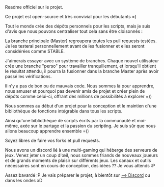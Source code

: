 
Readme officiel sur le projet.

Ce projet est open-source et très convivial pour les débutants =)

Tout le monde crée des dépôts personnels pour les scripts, mais je suis d'avis que nous pouvons centraliser tout cela sans être cloisonnés :

La branche principale (Master) regroupera toutes les pull requests testées. Je les testerai personnellement avant de les fusionner et elles seront considérées comme STABLE.

J'aimerais essayer avec un système de branches. Chaque nouvel utilisateur crée une branche "perso" pour travailler tranquillement, et lorsqu'il obtient le résultat attendu, il pourra la fusionner dans la branche Master après avoir passé les vérifications.

Il n'y a pas de bon ou de mauvais code. Nous sommes là pour apprendre, nous amuser et pourquoi pas devenir amis de projet et créer plein de dépôts comme celui-ci, offrant des millions de possibilités à explorer =))

Nous sommes au début d'un projet pour la conception et le maintien d'une bibliothèque de fonctions intégrable dans tous les scripts.

Ainsi qu'une bibliothèque de scripts écrits par la communauté et moi-même, axée sur le partage et la passion du scripting. Je suis sûr que nous allons beaucoup apprendre ensemble =))

Soyez libres de faire vos forks et pull requests.

Nous avons un discord lié à une multi-gaming qui héberge des serveurs de jeux. Venez jeter un coup d'œil, nous sommes friands de nouveaux joueurs et de grands moments de plaisir sur différents jeux. Les canaux et outils nécessaires sont en cours de conception, des idées ?? Je vous attends :P

Assez bavardé :P Je vais préparer le projet, à bientôt sur [==> Discord](discord.gg/uxypBReHPp) ou dans les ondes xD










